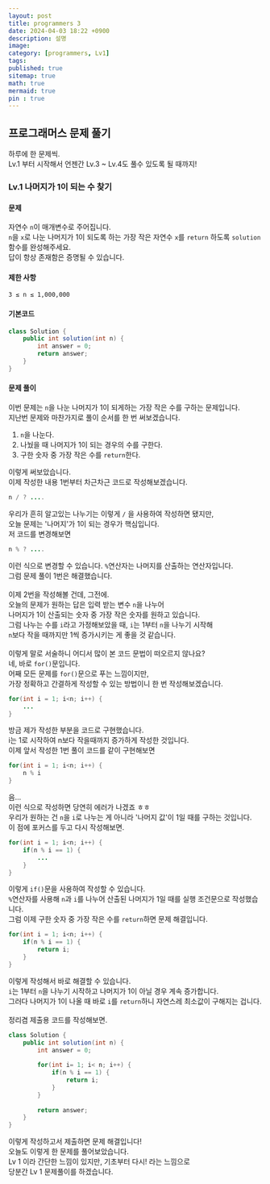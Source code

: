 ```yaml
---
layout: post
title: programmers 3
date: 2024-04-03 18:22 +0900
description: 설명
image:
category: [programmers, Lv1]
tags:
published: true
sitemap: true
math: true
mermaid: true
pin : true
---
```

## 프로그래머스 문제 풀기

하루에 한 문제씩.   
Lv.1 부터 시작해서 언젠간 Lv.3 ~ Lv.4도 풀수 있도록 될 때까지!

### Lv.1 나머지가 1이 되는 수 찾기
#### 문제
자연수 `n`이 매개변수로 주어집니다.   
`n`을 `x`로 나눈 나머지가 1이 되도록 하는 가장 작은 자연수 `x`를 `return` 하도록 `solution` 함수를 완성해주세요.     
답이 항상 존재함은 증명될 수 있습니다.
#### 제한 사항
`3 ≤ n ≤ 1,000,000`
#### 기본코드
````java
class Solution {
    public int solution(int n) {
        int answer = 0;
        return answer;
    }
}
````

#### 문제 풀이
이번 문제는 `n`을 나눈 나머지가 1이 되게하는 가장 작은 수를 구하는 문제입니다.   
지난번 문제와 마찬가지로 풀이 순서를 한 번 써보겠습니다.   
1. `n`을 나눈다.
1. 나눴을 때 나머지가 1이 되는 경우의 수를 구한다.
1. 구한 숫자 중 가장 작은 수를 `return`한다.

이렇게 써보았습니다.   
이제 작성한 내용 1번부터 차근차근 코드로 작성해보겠습니다.   
````java
n / ? ....
````
우리가 흔히 알고있는 나누기는 이렇게 `/` 을 사용하여 작성하면 됐지만,   
오늘 문제는 '나머지'가 1이 되는 경우가 핵심입니다.   
저 코드를 변경해보면   
````java
n % ? ....
```` 
이런 식으로 변경할 수 있습니다.
`%`연산자는 나머지를 산출하는 연산자입니다.   
그럼 문제 풀이 1번은 해결했습니다.   
<br/>
이제 2번을 작성해볼 건데, 그전에.   
오늘의 문제가 원하는 답은 입력 받는 변수 `n`을 나누어   
나머지가 1이 산출되는 숫자 중 가장 작은 숫자를 원하고 있습니다.   
그럼 나누는 수를 `i`라고 가정해보았을 때, `i`는 1부터 `n`을 나누기 시작해   
`n`보다 작을 때까지만 1씩 증가시키는 게 좋을 것 같습니다.   
<br/>
이렇게 말로 서술하니 어디서 많이 본 코드 문법이 떠오르지 않나요?   
네, 바로 `for()`문입니다.   
어째 모든 문제를 `for()`문으로 푸는 느낌이지만,   
가장 정확하고 간결하게 작성할 수 있는 방법이니 한 번 작성해보겠습니다.
````java
for(int i = 1; i<n; i++) {
    ...
}
````
방금 제가 작성한 부분을 코드로 구현했습니다.   
i는 1로 시작하여 n보다 작을때까지 증가하게 작성한 것입니다.    
이제 앞서 작성한 1번 풀이 코드를 같이 구현해보면
````java
for(int i = 1; i<n; i++) {
    n % i
}
````
음...   
이런 식으로 작성하면 당연히 에러가 나겠죠 ㅎㅎ   
우리가 원하는 건 `n`을 `i`로 나누는 게 아니라 '나머지 값'이 1일 때를 구하는 것입니다.   
이 점에 포커스를 두고 다시 작성해보면.
````java
for(int i = 1; i<n; i++) {
    if(n % i == 1) {
        ...
    }
}
````
이렇게 `if()`문을 사용하여 작성할 수 있습니다.   
`%`연산자를 사용해 `n`과 `i`를 나누어 산출된 나머지가 1일 때를 실행 조건문으로 작성했습니다.   
그럼 이제 구한 숫자 중 가장 작은 수를 `return`하면 문제 해결입니다.   
````java
for(int i = 1; i<n; i++) {
    if(n % i == 1) {
        return i;
    }
}
````
이렇게 작성해서 바로 해결할 수 있습니다.   
`i`는 1부터 `n`을 나누기 시작하고 나머지가 1이 아닐 경우 계속 증가합니다.   
그러다 나머지가 1이 나올 때 바로 `i`를 `return`하니 자연스레 최소값이 구해지는 겁니다.   
<br/>
정리겸 제출용 코드를 작성해보면.   
````java
class Solution {
    public int solution(int n) {
        int answer = 0;
        
        for(int i= 1; i< n; i++) {
            if(n % i == 1) {
                return i;
            }
        }
        
        return answer;
    }
}
````
이렇게 작성하고서 제출하면 문제 해결입니다!   
오늘도 이렇게 한 문제를 풀어보았습니다.   
Lv 1 이라 간단한 느낌이 있지만, 기초부터 다시! 라는 느낌으로   
당분간 Lv 1 문제풀이를 하겠습니다.